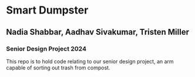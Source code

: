 # Smart Dumpster
## Nadia Shabbar, Aadhav Sivakumar, Tristen Miller

### Senior Design Project 2024

This repo is to hold code relating to our senior design project, an arm capable of sorting out trash from compost.
